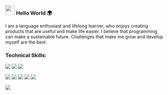 ### <img src="https://raw.githubusercontent.com/MartinHeinz/MartinHeinz/master/wave.gif" width="30px"> Hello World 🌍 

I am a language enthusiast and lifelong learner, who enjoys creating products that are useful and make life easier. 
I believe that programming can make a sustainable future. Challenges that make me grow and develop myself are the best.


### Technical Skills:

![](https://img.shields.io/badge/<BACKEND>-<Node.js/Express>-informational?style=flat&logo=data:image/svg%2bxml;base64,<BASE64_DATA>)
![](https://img.shields.io/badge/<BACKEND>-<REST>-informational?style=flat&logo=data:image/svg%2bxml;base64,<BASE64_DATA>)
![](https://img.shields.io/badge/<BACKEND>-<MongoDB/PostgreSQL>-informational?style=flat&logo=data:image/svg%2bxml;base64,<BASE64_DATA>)

![](https://img.shields.io/badge/FRONTEND-REACT-informational?style=flat&logo=<LOGO_NAME>&logoColor=white&color=2bbc8a)
![](https://img.shields.io/badge/<FRONTEND>-<REDUX>-informational?style=flat&logo=<LOGO_NAME>&logoColor=white&color=2bbc8a)
![](https://img.shields.io/badge/<FRONTEND>-<HTML>-informational?style=flat&logo=<LOGO_NAME>&logoColor=white&color=2bbc8a)
![](https://img.shields.io/badge/<FRONTEND>-<jQuery/Bootstrap>-informational?style=flat&logo=<LOGO_NAME>&logoColor=white&color=2bbc8a)
![](https://img.shields.io/badge/<FRONTEND>-<CSS/SASS/Material-ui>-informational?style=flat&logo=<LOGO_NAME>&logoColor=white&color=fc0324)

![](https://img.shields.io/badge/<TOOLS>-<VisualStudioCode>-informational?style=flat&logo=data:image/svg%2bxml;base64,<BASE64_DATA>)



